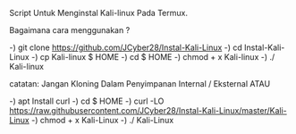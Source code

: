 Script Untuk Menginstal Kali-linux Pada Termux.

Bagaimana cara menggunakan ?

-) git clone https://github.com/JCyber28/Instal-Kali-Linux
-) cd Instal-Kali-Linux
-) cp Kali-linux $ HOME
-) cd $ HOME
-) chmod + x Kali-linux
-) ./ Kali-linux

catatan:
Jangan Kloning Dalam Penyimpanan Internal / Eksternal
ATAU

-) apt Install curl
-) cd $ HOME
-) curl -LO https://raw.githubusercontent.com/JCyber28/Instal-Kali-Linux/master/Kali-Linux
-) chmod + x Kali-Linux
-) ./ Kali-Linux
